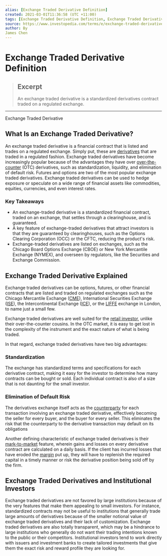 ```yaml
---
alias: [Exchange Traded Derivative Definition]
created: 2021-03-01T11:36:58 (UTC +11:00)
tags: [Exchange Traded Derivative Definition, Exchange Traded Derivative]
source: https://www.investopedia.com/terms/e/exchange-traded-derivative.asp
author: By
James Chen
---
```


# Exchange Traded Derivative Definition

> ## Excerpt
> An exchange traded derivative is a standardized derivatives contract traded on a regulated exchange.

---

Exchange Traded Derivative
## What Is an Exchange Traded Derivative?

An exchange traded derivative is a financial contract that is listed and trades on a regulated exchange. Simply put, these are [derivatives](https://www.investopedia.com/terms/d/derivative.asp) that are traded in a regulated fashion. Exchange traded derivatives have become increasingly popular because of the advantages they have over [over-the-counter](https://www.investopedia.com/terms/o/otc.asp) (OTC) derivatives, such as standardization, liquidity, and elimination of default risk. Futures and options are two of the most popular exchange traded derivatives. Exchange traded derivatives can be used to hedge exposure or speculate on a wide range of financial assets like commodities, equities, currencies, and even interest rates.

### Key Takeaways

-   An exchange-traded derivative is a standardized financial contract, traded on an exchange, that settles through a clearinghouse, and is guaranteed.
-   A key feature of exchange-traded derivatives that attract investors is that they are guaranteed by clearinghouses, such as the Options Clearing Corporation (OCC) or the CFTC, reducing the product's risk.
-   Exchange-traded derivatives are listed on exchanges, such as the Chicago Board Options Exchange (CBOE) or New York Mercantile Exchange (NYMEX), and overseen by regulators, like the Securities and Exchange Commission.

## Exchange Traded Derivative Explained

Exchange traded derivatives can be options, futures, or other financial contracts that are listed and traded on regulated exchanges such as the Chicago Mercantile Exchange ([CME](https://www.investopedia.com/terms/c/cme.asp)), International Securities Exchange ([ISE](https://www.investopedia.com/terms/i/internationalsecurityexchange.asp)), the Intercontinental Exchange ([ICE](https://www.investopedia.com/terms/i/intercontinentalexchange.asp)), or the [LIFFE](https://www.investopedia.com/terms/l/liffe.asp) exchange in London, to name just a small few.

Exchange traded derivatives are well suited for the [retail investor](https://www.investopedia.com/terms/r/retailinvestor.asp), unlike their over-the-counter cousins. In the OTC market, it is easy to get lost in the complexity of the instrument and the exact nature of what is being traded.

In that regard, exchange traded derivatives have two big advantages: 

### Standardization

The exchange has standardized terms and specifications for each derivative contract, making it easy for the investor to determine how many contracts can be bought or sold. Each individual contract is also of a size that is not daunting for the small investor.

### Elimination of Default Risk

The derivatives exchange itself acts as the [counterparty](https://www.investopedia.com/terms/c/counterpartyrisk.asp) for each transaction involving an exchange traded derivative, effectively becoming the seller for every buyer, and the buyer for every seller. This eliminates the risk that the counterparty to the derivative transaction may default on its obligations

Another defining characteristic of exchange traded derivatives is their [mark-to-market](https://www.investopedia.com/terms/m/marktomarket.asp) feature, wherein gains and losses on every derivative contract are calculated on a daily basis. If the client has incurred losses that have eroded the [margin](https://www.investopedia.com/terms/m/margin.asp) put up, they will have to replenish the required capital in a timely manner or risk the derivative position being sold off by the firm.

## Exchange Traded Derivatives and Institutional Investors

Exchange traded derivatives are not favored by large institutions because of the very features that make them appealing to small investors. For instance, standardized contracts may not be useful to institutions that generally trade large amounts of derivatives because of the smaller notional value of exchange traded derivatives and their lack of customization. Exchange traded derivatives are also totally transparent, which may be a hindrance to large institutions who generally do not want their trading intentions known to the public or their competitors. Institutional investors tend to work directly with issuers and investment banks to create tailored investments that give them the exact risk and reward profile they are looking for.

